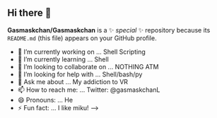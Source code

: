 ## Hi there 👋


**Gasmaskchan/Gasmaskchan** is a ✨ _special_ ✨ repository because its `README.md` (this file) appears on your GitHub profile.


- 🔭 I’m currently working on ... Shell Scripting
- 🌱 I’m currently learning ... Shell
- 👯 I’m looking to collaborate on ... NOTHING ATM
- 🤔 I’m looking for help with ... Shell/bash/py
- 💬 Ask me about ... My addiction to VR
- 📫 How to reach me: ... Twitter: @gasmaskchanL
- 😄 Pronouns: ... He
- ⚡ Fun fact: ... I like miku!
-->

